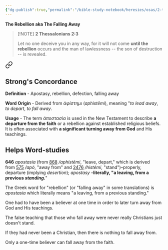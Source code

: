 ```yaml
---
{"dg-publish":true,"permalink":"/bible-study-notebook/heresies/osas/2-thessalonians-2v3/","tags":["Doctrines-of-Devils/OSAS"],"created":"2025-06-02T23:52:01.994-04:00","updated":"2025-06-04T01:40:35.364-04:00"}
---
```



**The Rebellion aka The Falling Away**

> [!NOTE] **2 Thessalonians 2:3**
>
> Let no one deceive you in any way, for it will not come **until the rebellion** occurs and the man of lawlessness -- the son of destruction -- is revealed.


<div class="transclusion internal-embed is-loaded"><a class="markdown-embed-link" href="/bible-study-notebook/lexicons/greek/g646-apostasia/" aria-label="Open link"><svg xmlns="http://www.w3.org/2000/svg" width="24" height="24" viewBox="0 0 24 24" fill="none" stroke="currentColor" stroke-width="2" stroke-linecap="round" stroke-linejoin="round" class="svg-icon lucide-link"><path d="M10 13a5 5 0 0 0 7.54.54l3-3a5 5 0 0 0-7.07-7.07l-1.72 1.71"></path><path d="M14 11a5 5 0 0 0-7.54-.54l-3 3a5 5 0 0 0 7.07 7.07l1.71-1.71"></path></svg></a><div class="markdown-embed">





## Strong's Concordance

**Definition** - Apostasy, rebellion, defection, falling away

**Word Origin** - Derived from *ἀφίστημι* (*aphistēmi*), meaning "*to lead away*, *to depart*, *to fall away*.

**Usage** - The term *ἀποστασία* is used in the New Testament to describe **a departure from the faith** or a rebellion against established religious beliefs. It is often associated with **a significant turning away from God** and His teachings.

## Helps Word-studies

**646** *apostasía* (from [868](https://biblehub.com/greek/868.htm) */aphístēmi*, "leave, depart," which is derived from [575](https://biblehub.com/greek/575.htm) */apó*, "away from" and [2476](https://biblehub.com/greek/2476.htm) */histémi*, "stand")–properly, departure (implying *desertion*); *apostasy* –**literally, "a leaving, from a previous *standing*.**"


</div></div>


The Greek word for "rebellion" (or "falling away" in some translations) is *apostasia* which literally means "a leaving, from a previous standing."

One had to have been a believer at one time in order to later turn away from God and His teachings.

The false teaching that those who fall away were never really Christians just doesn't stand.

If they had never been a Christian, then there is nothing to fall away from.  

Only a one-time believer can fall away from the faith.


